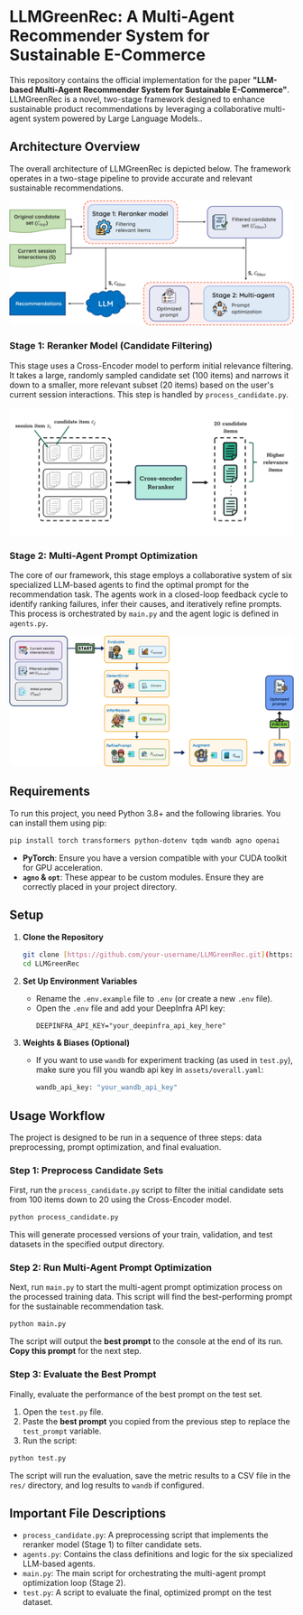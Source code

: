 # LLMGreenRec: A Multi-Agent Recommender System for Sustainable E-Commerce

This repository contains the official implementation for the paper **"LLM-based Multi-Agent Recommender System for Sustainable E-Commerce"**. LLMGreenRec is a novel, two-stage framework designed to enhance sustainable product recommendations by leveraging a collaborative multi-agent system powered by Large Language Models..

## Architecture Overview

The overall architecture of LLMGreenRec is depicted below. The framework operates in a two-stage pipeline to provide accurate and relevant sustainable recommendations.

![Overall Architecture of LLMGreenRec](photos/overall_workflow.jpg)

### Stage 1: Reranker Model (Candidate Filtering)
This stage uses a Cross-Encoder model to perform initial relevance filtering. It takes a large, randomly sampled candidate set (100 items) and narrows it down to a smaller, more relevant subset (20 items) based on the user's current session interactions. This step is handled by `process_candidate.py`.

![Workflow of Stage 1 - Reranker Model](photos/stage1_workflow.jpg)

### Stage 2: Multi-Agent Prompt Optimization
The core of our framework, this stage employs a collaborative system of six specialized LLM-based agents to find the optimal prompt for the recommendation task. The agents work in a closed-loop feedback cycle to identify ranking failures, infer their causes, and iteratively refine prompts. This process is orchestrated by `main.py` and the agent logic is defined in `agents.py`.

![Workflow of Stage 2 - Multi-agent System](photos/stage2_workflow.jpg)

## Requirements

To run this project, you need Python 3.8+ and the following libraries. You can install them using pip:

```bash
pip install torch transformers python-dotenv tqdm wandb agno openai
```

- **PyTorch**: Ensure you have a version compatible with your CUDA toolkit for GPU acceleration.
- **`agno` & `opt`**: These appear to be custom modules. Ensure they are correctly placed in your project directory.

## Setup

1.  **Clone the Repository**
    ```bash
    git clone [https://github.com/your-username/LLMGreenRec.git](https://github.com/your-username/LLMGreenRec.git)
    cd LLMGreenRec
    ```

2.  **Set Up Environment Variables**
    * Rename the `.env.example` file to `.env` (or create a new `.env` file).
    * Open the `.env` file and add your DeepInfra API key:
        ```env
        DEEPINFRA_API_KEY="your_deepinfra_api_key_here"
        ```

3.  **Weights & Biases (Optional)**
    * If you want to use `wandb` for experiment tracking (as used in `test.py`), make sure you fill you wandb api key in `assets/overall.yaml`:
        ```bash
        wandb_api_key: "your_wandb_api_key"
        ```

## Usage Workflow

The project is designed to be run in a sequence of three steps: data preprocessing, prompt optimization, and final evaluation.

### Step 1: Preprocess Candidate Sets

First, run the `process_candidate.py` script to filter the initial candidate sets from 100 items down to 20 using the Cross-Encoder model.

```bash
python process_candidate.py
```
This will generate processed versions of your train, validation, and test datasets in the specified output directory.

### Step 2: Run Multi-Agent Prompt Optimization

Next, run `main.py` to start the multi-agent prompt optimization process on the processed training data. This script will find the best-performing prompt for the sustainable recommendation task.

```bash
python main.py
```
The script will output the **best prompt** to the console at the end of its run. **Copy this prompt** for the next step.

### Step 3: Evaluate the Best Prompt

Finally, evaluate the performance of the best prompt on the test set.

1.  Open the `test.py` file.
2.  Paste the **best prompt** you copied from the previous step to replace the `test_prompt` variable.
3.  Run the script:

```bash
python test.py
```
The script will run the evaluation, save the metric results to a CSV file in the `res/` directory, and log results to `wandb` if configured.

## Important File Descriptions

-   `process_candidate.py`: A preprocessing script that implements the reranker model (Stage 1) to filter candidate sets.
-   `agents.py`: Contains the class definitions and logic for the six specialized LLM-based agents.
-   `main.py`: The main script for orchestrating the multi-agent prompt optimization loop (Stage 2).
-   `test.py`: A script to evaluate the final, optimized prompt on the test dataset.
